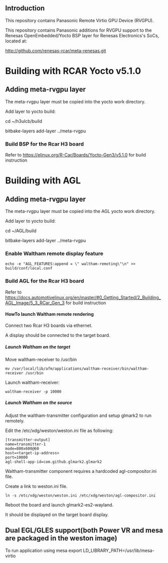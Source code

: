 Introduction
------------

This repository contains Panasonic Remote Virtio GPU Device (RVGPU).

This repository contains Panasonic additions for RVGPU support to the Renesas
OpenEmbedded/Yocto BSP layer for Renesas Electronics's SoCs, located at:

http://github.com/renesas-rcar/meta-renesas.git

# Building with RCAR Yocto v5.1.0

## Adding meta-rvgpu layer

The meta-rvgpu layer must be copied into the yocto work directory.

Add layer to yocto build:

cd ~/h3ulcb/build

bitbake-layers add-layer ../meta-rvgpu

### Build BSP for the Rcar H3 board

Refer to https://elinux.org/R-Car/Boards/Yocto-Gen3/v5.1.0 for build instruction

# Building with AGL

##  Adding meta-rvgpu layer

The meta-rvgpu layer must be copied into the AGL yocto work directory.

Add layer to yocto build:

cd ~/AGL/build

bitbake-layers add-layer ../meta-rvgpu

### Enable Waltham remote display feature

```shell
echo -e "AGL_FEATURES:append = \" waltham-remoting\"\n" >> build/conf/local.conf
```

### Build AGL for the Rcar H3 board

Refer to https://docs.automotivelinux.org/en/master/#0_Getting_Started/2_Building_AGL_Image/5_3_RCar_Gen_3
for build instruction

#### HowTo launch Waltham remote rendering

Connect two Rcar H3 boards via ethernet.

A display should be connected to the target board.

##### Launch Waltham on the target

Move waltham-receiver to /usr/bin

```shell
mv /var/local/lib/afm/applications/waltham-receiver/bin/waltham-receiver /usr/bin
```

Launch waltham-receiver:

```shell
waltham-receiver -p 10000
```

##### Launch Waltham on the source

Adjust the waltham-transmitter configuration and setup glmark2 to run remotely.

Edit the /etc/xdg/weston/weston.ini file as following:

```
[transmitter-output]
name=transmitter-1
mode=800x600@60
host=<target-ip-address>
port=10000
agl-shell-app-id=com.github.glmark2.glmark2
```

Waltham-transmitter component requires a hardcoded agl-compositor.ini file.

Create a link to weston.ini file.

```shell
ln -s /etc/xdg/weston/weston.ini /etc/xdg/weston/agl-compositor.ini
```

Reboot the board and launch glmark2-es2-wayland.

It should be displayed on the target board display.

Dual EGL/GLES support(both Power VR and mesa are packaged in the weston image)
-----------------------------------------------------------------------------
To run application using mesa
export LD_LIBRARY_PATH=/usr/lib/mesa-virtio
